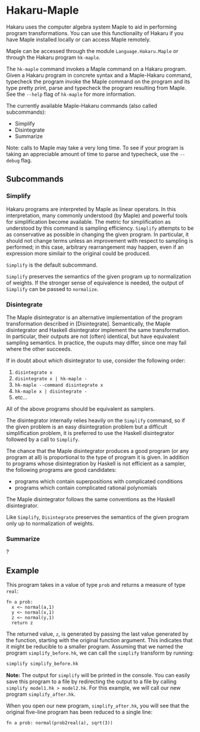 # Hakaru-Maple #

Hakaru uses the computer algebra system Maple to aid in performing program
transformations. You can use this functionality of Hakaru if you have Maple
installed locally or can access Maple remotely. 

Maple can be accessed through the module `Language.Hakaru.Maple` or through the
Hakaru program `hk-maple`.

The `hk-maple` command invokes a Maple command on a Hakaru program. Given a
Hakaru program in concrete syntax and a Maple-Hakaru command, typecheck the
program invoke the Maple command on the program and its type pretty print, parse
and typecheck the program resulting from Maple. See the `--help` flag of
`hk-maple` for more information.

The currently available Maple-Hakaru commands (also called subcommands):

- Simplify 
- Disintegrate 
- Summarize 

Note: calls to Maple may take a very long time. To see if your program is taking
an appreciable amount of time to parse and typecheck, use the `--debug` flag.

## Subcommands 
### Simplify
Hakaru programs are interpreted by Maple as linear operators. In this
interpretation, many commonly understood (by Maple) and powerful tools for
simplification become available. The metric for simplification as understood by
this command is sampling efficiency. `Simplify` attempts to be as conservative
as possible in changing the given program. In particular, it should not change
terms unless an improvement with respect to sampling is performed; in this case,
arbitrary rearrangement may happen, even if an expression more similair to the
original could be produced.

`Simplify` is the default subcommand.

`Simplify` preserves the semantics of the given program up to normalization of
weights. If the stronger sense of equivalence is needed, the output of
`Simplify` can be passed to `normalize`. 

### Disintegrate
The Maple disintegrator is an alternative implementation of the program
transformation described in [Disintegrate]. Semantically, the Maple
disintegrator and Haskell disintegrator implement the same transformation. In
particular, their outputs are not (often) identical, but have equivalent
sampling semantics. In practice, the ouputs may differ, since one may fail where
the other succeeds. 

If in doubt about which disintegrator to use, consider the following order:

1. `disintegrate x`
2. `disintegrate x | hk-maple -`
3. `hk-maple --command disintegrate x`
4. `hk-maple x | disintegrate -` 
5. etc...

All of the above programs should be equivalent as samplers. 

The disintegrator internally relies heavily on the `Simplify` command, so if the
given problem is an easy disintegration problem but a difficult simplification
problem, it is preferred to use the Haskell disintegrator followed by a call
to `Simplify`.

The chance that the Maple disintegrator produces a good program (or any program
at all) is proportional to the type of program it is given. In addition to
programs whose disintegration by Haskell is not efficient as a sampler, the
following programs are good candidates:

- programs which contain superpositions with complicated conditions
- programs which contain complicated rational polynomials 

The Maple disintegrator follows the same conventions as the Haskell
disintegrator.

Like `Simplify`, `Disintegrate` preserves the semantics of the given program only up to
normalization of weights.

### Summarize

?

## Example ##

This program takes in a value of type `prob` and returns a measure of type `real`:

````nohighlight
fn a prob:
  x <~ normal(a,1)
  y <~ normal(x,1)
  z <~ normal(y,1)
  return z
````

The returned value, `z`, is generated by passing the last value generated by the function, starting with the original function argument. This indicates that it might be 
reducible to a smaller program. Assuming that we named the program `simplify_before.hk`, we can call the `simplify` transform by running:

````bash
simplify simplify_before.hk
````

**Note:** The output for `simplify` will be printed in the console. You can easily save this program to a file by redirecting the output to a file by calling 
`simplify model1.hk > model2.hk`. For this example, we will call our new program `simplify_after.hk`. 

When you open our new program, `simplify_after.hk`, you will see that the original five-line program has been reduced to a single line:

````nohighlight
fn a prob: normal(prob2real(a), sqrt(3))
````

